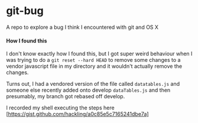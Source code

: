 git-bug
=======

A repo to explore a bug I think I encountered with git and OS X

#### How I found this
I don't know exactly how I found this, but I got super weird behaviour
when I was trying to do a `git reset --hard HEAD` to remove some changes to
a vendor javascript file in my directory and it wouldn't actually remove the
changes.

Turns out, I had a vendored version of the file called `datatables.js` and someone
else recently added onto develop `dataTables.js` and then presumably, my branch
got rebased off develop.

I recorded my shell executing the steps here [https://gist.github.com/hackling/a0c85e5c7165241dbe7a]

